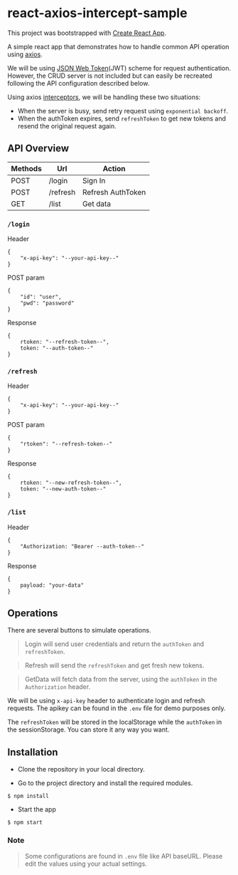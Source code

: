 react-axios-intercept-sample
==========================

This project was bootstrapped with [Create React App](https://github.com/facebook/create-react-app).

A simple react app that demonstrates how to handle common API operation using [axios](https://axios-http.com).

We will be using [JSON Web Token](https://jwt.io)(JWT) scheme for request authentication. 
However, the CRUD server is not included but can easily be recreated following the API configuration described below.

Using axios [interceptors](https://axios-http.com/docs/interceptors), we will be handling these two situations:

* When the server is busy, send retry request using `exponential backoff`.
* When the authToken expires, send `refreshToken` to get new tokens and resend the original request again.


## API Overview

| **Methods** | **Url**    | **Action**        |
|-------------|------------|-------------------|
| POST        | /login     | Sign In           |
| POST        | /refresh   | Refresh AuthToken |
| GET         | /list      | Get data          |


### `/login`

Header
```
{
    "x-api-key": "--your-api-key--"
}
```

POST param
```
{
    "id": "user",
    "pwd": "password"
}
```

Response
```
{
    rtoken: "--refresh-token--",
    token: "--auth-token--"
}
```


### `/refresh`

Header
```
{
    "x-api-key": "--your-api-key--"
}
```

POST param
```
{
    "rtoken": "--refresh-token--"
}
```

Response
```
{
    rtoken: "--new-refresh-token--",
    token: "--new-auth-token--"
}
```


### `/list`

Header
```
{
    "Authorization: "Bearer --auth-token--"
}
```

Response
```
{
    payload: "your-data"
}
```

## Operations

There are several buttons to simulate operations.

> Login will send user credentials and return the `authToken` and `refreshToken`.

> Refresh will send the `refreshToken` and get fresh new tokens.

> GetData will fetch data from the server, using the `authToken` in the `Authorization` header.


We will be using `x-api-key` header to authenticate login and refresh requests.
The apikey can be found in the `.env` file for demo purposes only.

The `refreshToken` will be stored in the localStorage while the `authToken` in the sessionStorage.
You can store it any way you want.

## Installation

* Clone the repository in your local directory.

* Go to the project directory and install the required modules.

~~~
$ npm install
~~~

* Start the app

~~~
$ npm start
~~~

### Note

> Some configurations are found in `.env` file like API baseURL.
> Please edit the values using your actual settings.

